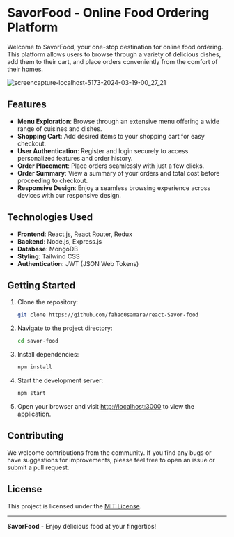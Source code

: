 
# SavorFood - Online Food Ordering Platform

Welcome to SavorFood, your one-stop destination for online food ordering. This platform allows users to browse through a variety of delicious dishes, add them to their cart, and place orders conveniently from the comfort of their homes.


![screencapture-localhost-5173-2024-03-19-00_27_21](https://github.com/fahad0samara/react-Savor-food/assets/90055525/70fb2528-3547-49ed-b9df-a4fb89a0a047)

## Features

- **Menu Exploration**: Browse through an extensive menu offering a wide range of cuisines and dishes.
- **Shopping Cart**: Add desired items to your shopping cart for easy checkout.
- **User Authentication**: Register and login securely to access personalized features and order history.
- **Order Placement**: Place orders seamlessly with just a few clicks.
- **Order Summary**: View a summary of your orders and total cost before proceeding to checkout.
- **Responsive Design**: Enjoy a seamless browsing experience across devices with our responsive design.

## Technologies Used

- **Frontend**: React.js, React Router, Redux
- **Backend**: Node.js, Express.js
- **Database**: MongoDB
- **Styling**: Tailwind CSS
- **Authentication**: JWT (JSON Web Tokens)

## Getting Started

1. Clone the repository:

   ```bash
   git clone https://github.com/fahad0samara/react-Savor-food
   ```

2. Navigate to the project directory:

   ```bash
   cd savor-food
   ```

3. Install dependencies:

   ```bash
   npm install
   ```

4. Start the development server:

   ```bash
   npm start
   ```

5. Open your browser and visit [http://localhost:3000](http://localhost:3000) to view the application.

## Contributing

We welcome contributions from the community. If you find any bugs or have suggestions for improvements, please feel free to open an issue or submit a pull request.

## License

This project is licensed under the [MIT License](LICENSE).

---

**SavorFood** - Enjoy delicious food at your fingertips!
```


